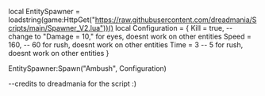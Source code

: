local EntitySpawner = loadstring(game:HttpGet("https://raw.githubusercontent.com/dreadmania/Scripts/main/Spawner_V2.lua"))()
local Configuration = {
    Kill = true, -- change to "Damage = 10," for eyes, doesnt work on other entities
    Speed = 160, -- 60 for rush, doesnt work on other entities
    Time = 3 -- 5 for rush, doesnt work on other entities
}

EntitySpawner:Spawn("Ambush", Configuration)

--credits to dreadmania for the script :)
